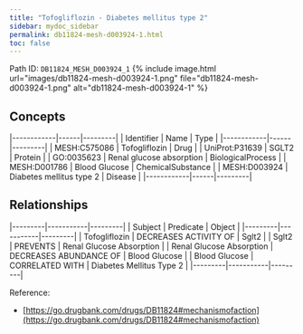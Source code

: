 ```yaml
---
title: "Tofogliflozin - Diabetes mellitus type 2"
sidebar: mydoc_sidebar
permalink: db11824-mesh-d003924-1.html
toc: false 
---
```



Path ID: `DB11824_MESH_D003924_1`
{% include image.html url="images/db11824-mesh-d003924-1.png" file="db11824-mesh-d003924-1.png" alt="db11824-mesh-d003924-1" %}

## Concepts

|------------|------|---------|
| Identifier | Name | Type    |
|------------|------|---------|
| MESH:C575086 | Tofogliflozin | Drug |
| UniProt:P31639 | SGLT2 | Protein |
| GO:0035623 | Renal glucose absorption | BiologicalProcess |
| MESH:D001786 | Blood Glucose | ChemicalSubstance |
| MESH:D003924 | Diabetes mellitus type 2 | Disease |
|------------|------|---------|

## Relationships

|---------|-----------|---------|
| Subject | Predicate | Object  |
|---------|-----------|---------|
| Tofogliflozin | DECREASES ACTIVITY OF | Sglt2 |
| Sglt2 | PREVENTS | Renal Glucose Absorption |
| Renal Glucose Absorption | DECREASES ABUNDANCE OF | Blood Glucose |
| Blood Glucose | CORRELATED WITH | Diabetes Mellitus Type 2 |
|---------|-----------|---------|

Reference: 
  - [https://go.drugbank.com/drugs/DB11824#mechanismofaction](https://go.drugbank.com/drugs/DB11824#mechanismofaction)
